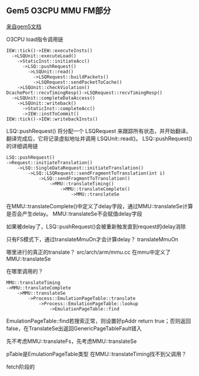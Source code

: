 ## Gem5 O3CPU MMU FM部分

[来自gem5文档](https://www.gem5.org/documentation/general_docs/cpu_models/O3CPU)

O3CPU load指令调用链
```
IEW::tick()->IEW::executeInsts()
  ->LSQUnit::executeLoad()
    ->StaticInst::initiateAcc()
      ->LSQ::pushRequest()
        ->LSQUnit::read()
          ->LSQRequest::buildPackets()
          ->LSQRequest::sendPacketToCache()
    ->LSQUnit::checkViolation()
DcachePort::recvTimingResp()->LSQRequest::recvTimingResp()
  ->LSQUnit::completeDataAccess()
    ->LSQUnit::writeback()
      ->StaticInst::completeAcc()
      ->IEW::instToCommit()
IEW::tick()->IEW::writebackInsts()
```
LSQ::pushRequest() 将分配一个 LSQRequest 来跟踪所有状态，并开始翻译。翻译完成后，它将记录虚拟地址并调用 LSQUnit::read()。
LSQ::pushRequest()的详细调用链
```
LSQ::pushRequest()
->Request::initiateTranslation()
    ->LSQ::SingleDataRequest::initiateTranslation()
        ->LSQ::LSQRequest::sendFragmentToTranslation(int i)
            ->LSQ::sendFragmentToTranslation()
                ->MMU::translateTiming()
                    ->MMU::translateComplete()
                        ->MMU::translateSe
```
在MMU::translateComplete()中定义了delay字段，通过MMU::translateSe计算是否会产生delay。
MMU::translateSe不会赋值delay字段

如果被delay了，LSQ::pushRequest()会被重新触发直到request的delay消除


只有FS模式下，通过translateMmuOn才会计算delay？ translateMmuOn

哪里进行的真正的translate？
src/arch/arm/mmu.cc 在mmu中定义了
MMU::translateSe

在哪里调用的？
```
MMU::translateTiming
->MMU::translateComplete
    ->MMU::translateSe
        ->Process::EmulationPageTable::translate
            ->Process::EmulationPageTable::lookup
                ->EmulationPageTable::find  
```

EmulationPageTable::find若搜索正常，则设置好pAddr return true；否则返回false，在TranslateSe出返回GenericPageTableFault错入

先不考虑MMU::translateFs，先考虑MMU::translateSe

pTable是EmulationPageTable类型
在MMU::translateTiming找不到父调用？




fetch阶段的